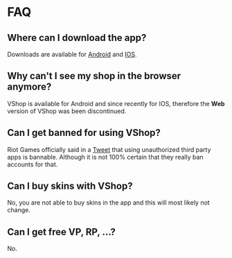 # FAQ

## Where can I download the app?

Downloads are available for [Android](https://play.google.com/store/apps/details?id=dev.vasc.vshop) and [IOS](https://apps.apple.com/us/app/vshop-for-valorant/id1636765187).

## Why can't I see my shop in the browser anymore?

VShop is available for Android and since recently for IOS, therefore the **Web** version of VShop was been discontinued.

## Can I get banned for using VShop?

Riot Games officially said in a [Tweet](https://twitter.com/playvalorant/status/1539728676815642624) that using unauthorized third party apps is bannable. Although it is not 100% certain that they really ban accounts for that.

## Can I buy skins with VShop?

No, you are not able to buy skins in the app and this will most likely not change.

## Can I get free VP, RP, ...?

No.
